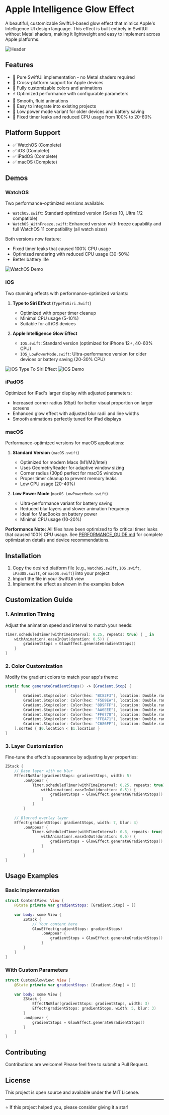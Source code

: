# Apple Intelligence Glow Effect

A beautiful, customizable SwiftUI-based glow effect that mimics Apple's Intelligence UI design language. This effect is built entirely in SwiftUI without Metal shaders, making it lightweight and easy to implement across Apple platforms.

![Header](ReadMe/Header.png)

## Features

- 🌟 Pure SwiftUI implementation - no Metal shaders required
- 📱 Cross-platform support for Apple devices
- 🎨 Fully customizable colors and animations
- ⚡️ Optimized performance with configurable parameters
- 🔄 Smooth, fluid animations
- 🎯 Easy to integrate into existing projects
- 🔋 Low power mode variant for older devices and battery saving
- 🚀 Fixed timer leaks and reduced CPU usage from 100% to 20-60%

## Platform Support

- ✅ WatchOS (Complete)
- ✅ iOS (Complete)
- ✅ iPadOS (Complete)
- ✅ macOS (Complete)

## Demos

### WatchOS
Two performance-optimized versions available:
- `WatchOS.swift`: Standard optimized version (Series 10, Ultra 1/2 compatible)
- `WatchOS_WithFreeze.swift`: Enhanced version with freeze capability and full WatchOS 11 compatibility (all watch sizes)

Both versions now feature:
- Fixed timer leaks that caused 100% CPU usage
- Optimized rendering with reduced CPU usage (30-50%)
- Better battery life

![WatchOS Demo](ReadMe/WatchOSDemo.gif)

### iOS
Two stunning effects with performance-optimized variants:

1. **Type to Siri Effect** (`TypeToSiri.Swift`)
   - Optimized with proper timer cleanup
   - Minimal CPU usage (5-10%)
   - Suitable for all iOS devices

2. **Apple Intelligence Glow Effect**
   - `IOS.swift`: Standard version (optimized for iPhone 12+, 40-60% CPU)
   - `IOS_LowPowerMode.swift`: Ultra-performance version for older devices or battery saving (20-30% CPU)

![IOS Type To Siri Effect](ReadMe/TypeToSiri.gif)
![IOS Demo](ReadMe/IphoneDemo.gif)

### iPadOS
Optimized for iPad's larger display with adjusted parameters:
- Increased corner radius (65pt) for better visual proportion on larger screens
- Enhanced glow effect with adjusted blur radii and line widths
- Smooth animations perfectly tuned for iPad displays

### macOS
Performance-optimized versions for macOS applications:

1. **Standard Version** (`macOS.swift`)
   - Optimized for modern Macs (M1/M2/Intel)
   - Uses GeometryReader for adaptive window sizing
   - Corner radius (30pt) perfect for macOS windows
   - Proper timer cleanup to prevent memory leaks
   - Low CPU usage (20-40%)

2. **Low Power Mode** (`macOS_LowPowerMode.swift`)
   - Ultra-performance variant for battery saving
   - Reduced blur layers and slower animation frequency
   - Ideal for MacBooks on battery power
   - Minimal CPU usage (10-20%)

**Performance Note:** All files have been optimized to fix critical timer leaks that caused 100% CPU usage. See [PERFORMANCE_GUIDE.md](PERFORMANCE_GUIDE.md) for complete optimization details and device recommendations.

## Installation

1. Copy the desired platform file (e.g., `WatchOS.swift`, `IOS.swift`, `iPadOS.swift`, or `macOS.swift`) into your project
2. Import the file in your SwiftUI view
3. Implement the effect as shown in the examples below

## Customization Guide

### 1. Animation Timing
Adjust the animation speed and interval to match your needs:

```swift
Timer.scheduledTimer(withTimeInterval: 0.25, repeats: true) { _ in
    withAnimation(.easeInOut(duration: 0.5)) {
        gradientStops = GlowEffect.generateGradientStops()
    }
}
```

### 2. Color Customization
Modify the gradient colors to match your app's theme:

```swift
static func generateGradientStops() -> [Gradient.Stop] {
    [
        Gradient.Stop(color: Color(hex: "BC82F3"), location: Double.random(in: 0...1)),
        Gradient.Stop(color: Color(hex: "F5B9EA"), location: Double.random(in: 0...1)),
        Gradient.Stop(color: Color(hex: "8D9FFF"), location: Double.random(in: 0...1)),
        Gradient.Stop(color: Color(hex: "AA6EEE"), location: Double.random(in: 0...1)),
        Gradient.Stop(color: Color(hex: "FF6778"), location: Double.random(in: 0...1)),
        Gradient.Stop(color: Color(hex: "FFBA71"), location: Double.random(in: 0...1)),
        Gradient.Stop(color: Color(hex: "C686FF"), location: Double.random(in: 0...1))
    ].sorted { $0.location < $1.location }
}
```

### 3. Layer Customization
Fine-tune the effect's appearance by adjusting layer properties:

```swift
ZStack {
    // Base layer with no blur
    EffectNoBlur(gradientStops: gradientStops, width: 5)
        .onAppear {
            Timer.scheduledTimer(withTimeInterval: 0.25, repeats: true) { _ in
                withAnimation(.easeInOut(duration: 0.5)) {
                    gradientStops = GlowEffect.generateGradientStops()
                }
            }
        }
    
    // Blurred overlay layer
    Effect(gradientStops: gradientStops, width: 7, blur: 4)
        .onAppear {
            Timer.scheduledTimer(withTimeInterval: 0.3, repeats: true) { _ in
                withAnimation(.easeInOut(duration: 0.6)) {
                    gradientStops = GlowEffect.generateGradientStops()
                }
            }
        }
}
```

## Usage Examples

### Basic Implementation
```swift
struct ContentView: View {
    @State private var gradientStops: [Gradient.Stop] = []
    
    var body: some View {
        ZStack {
            // Your content here
            GlowEffect(gradientStops: gradientStops)
                .onAppear {
                    gradientStops = GlowEffect.generateGradientStops()
                }
        }
    }
}
```

### With Custom Parameters
```swift
struct CustomGlowView: View {
    @State private var gradientStops: [Gradient.Stop] = []
    
    var body: some View {
        ZStack {
            EffectNoBlur(gradientStops: gradientStops, width: 3)
            Effect(gradientStops: gradientStops, width: 5, blur: 3)
        }
        .onAppear {
            gradientStops = GlowEffect.generateGradientStops()
        }
    }
}
```

## Contributing

Contributions are welcome! Please feel free to submit a Pull Request.

## License

This project is open source and available under the MIT License.

---

⭐️ If this project helped you, please consider giving it a star!
